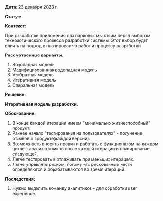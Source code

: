 **Дата:** 23 декабря 2023 г.

**Статус:**

**Контекст:**

При разработке приложения для парковок мы стоим перед выбором технологического процесса разработки системы. Этот выбор будет влиять на подход к планированию работ и процессу разработки

**Рассмотренные варианты:**

1. Водопадная модель
2. Модифицированная водопадная модель
3. V-образная модель
4. Итеративная модель
5. Спиральная модель

**Решение:**

**Итеративная модель разработки.**

**Обоснование:**

1. В конце каждой итерации имеем "минимально жизнеспособный" продукт.
2. Раннее начало "тестирования на пользователях" - получение отзывов о продукте(каждой версии).
3. Возможность вносить правки и работать с функционалом на каждом цикле - анализ откликов после каждой итерации и планирование следующей.
4. Легче тестировать и отлаживать при меньших итерациях.
5. Легче управлять риском, потому что рискованные части определяются и обрабатываются во время итераций.

**Последствия:**

1. Нужно выделить команду аналитиков - для обработки user experience.